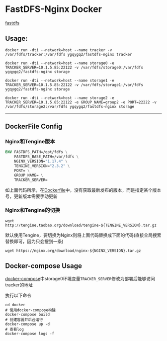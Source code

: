 # FastDFS-Nginx Docker 

[fastdfs](https://github.com/happyfish100/fastdfs)

## Usage:

```
docker run -dti --network=host --name tracker -v /var/fdfs/tracker:/var/fdfs ygqygq2/fastdfs-nginx tracker

docker run -dti --network=host --name storage0 -e TRACKER_SERVER=10.1.5.85:22122 -v /var/fdfs/storage0:/var/fdfs ygqygq2/fastdfs-nginx storage

docker run -dti --network=host --name storage1 -e TRACKER_SERVER=10.1.5.85:22122 -v /var/fdfs/storage1:/var/fdfs ygqygq2/fastdfs-nginx storage

docker run -dti --network=host --name storage2 -e TRACKER_SERVER=10.1.5.85:22122 -e GROUP_NAME=group2 -e PORT=22222 -v /var/fdfs/storage2:/var/fdfs ygqygq2/fastdfs-nginx storage
```
---
## DockerFile Config
### Nginx和Tengine版本
```dockerfile
ENV FASTDFS_PATH=/opt/fdfs \
    FASTDFS_BASE_PATH=/var/fdfs \
    NGINX_VERSION="1.17.4" \
    TENGINE_VERSION="2.3.2" \
    PORT= \
    GROUP_NAME= \
    TRACKER_SERVER=
```
如上面代码所示，在[Dockerfile](docker/Dockerfile)中，没有获取最新发布的版本，而是指定某个版本号，更新版本需要手动更新  
### Nginx和Tengine的切换
```
wget http://tengine.taobao.org/download/tengine-${TENGINE_VERSION}.tar.gz
```
默认使用Tengine，要切换为Nginx则将上面代码替换成下面的代码(直接全局搜索替换即可，因为只会搜到一条)
```
wget https://nginx.org/download/nginx-${NGINX_VERSION}.tar.gz
```
## Docker-compose Usage
[docker-compose](docker/docker-compose.yml)中storage0环境变量`TRACKER_SERVER`修改为部署后能够访问tracker的地址  

执行以下命令
```shell script
cd docker
# 使用docker-compose构建
docker-compose build
# 创建容器并后台运行
docker-compose up -d
# 查看log
docker-compose logs -f
```
